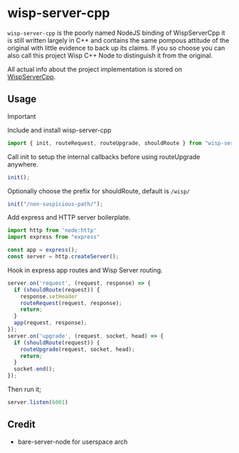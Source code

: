 # wisp-server-cpp
`wisp-server-cpp` is the poorly named NodeJS binding of WispServerCpp it is still written largely in C++ and contains the same pompous attitude of the original with little evidence to back up its claims. If you so choose you can also call this project Wisp C++ Node to distinguish it from the original.

All actual info about the project implementation is stored on [WispServerCpp](https://github.com/FoxMoss/WispServerCpp).

## Usage


> [!IMPORTANT]  
> 


Include and install wisp-server-cpp
```js
import { init, routeRequest, routeUpgrade, shouldRoute } from "wisp-server-cpp"
```

Call init to setup the internal callbacks before using routeUpgrade anywhere.
```js
init();
```
Optionally choose the prefix for shouldRoute, default is `/wisp/`
```js
init("/non-suspicious-path/");
```


Add express and HTTP server boilerplate.
```js
import http from 'node:http'
import express from "express"

const app = express();
const server = http.createServer();
```

Hook in express app routes and Wisp Server routing.
```js
server.on('request', (request, response) => {
  if (shouldRoute(request)) {
    response.setHeader
    routeRequest(request, response);
    return;
  }
  app(request, response);
});
server.on('upgrade', (request, socket, head) => {
  if (shouldRoute(request)) {
    routeUpgrade(request, socket, head);
    return;
  }
  socket.end();
});
```

Then run it;
```js
server.listen(6001)
```
## Credit
- bare-server-node for userspace arch
